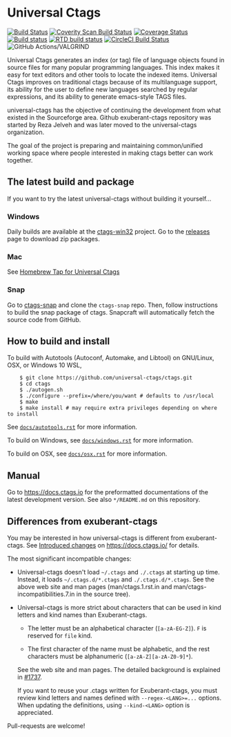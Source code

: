 # Universal Ctags

[![Build Status](https://travis-ci.org/universal-ctags/ctags.svg?branch=master)](https://travis-ci.org/universal-ctags/ctags)
[![Coverity Scan Build Status](https://scan.coverity.com/projects/4355/badge.svg)](https://scan.coverity.com/projects/4355)
[![Coverage Status](https://coveralls.io/repos/universal-ctags/ctags/badge.svg?branch=master&service=github)](https://coveralls.io/github/universal-ctags/ctags?branch=master)
[![Build status](https://ci.appveyor.com/api/projects/status/6hk2p5lv6jsrd9o7/branch/master?svg=true)](https://ci.appveyor.com/project/universalctags/ctags/branch/master)
[![RTD build status](https://readthedocs.org/projects/ctags/badge)](https://docs.ctags.io)
[![CircleCI Build Status](https://circleci.com/gh/universal-ctags/ctags.svg?style=shield&circle-token=2e582261da84ebc6d21725b05381f410bc5de29d)](https://circleci.com/gh/universal-ctags)
![GitHub Actions/VALGRIND](https://github.com/universal-ctags/ctags/workflows/run%20units%20target%20under%20VALGRIND/badge.svg)

Universal Ctags generates an index (or tag) file of language objects found in source files for many popular programming languages. This index makes it easy for text editors and other tools to locate the indexed items. Universal Ctags improves on traditional ctags because of its multilanguage support, its ability for the user to define new languages searched by regular expressions, and its ability to generate emacs-style TAGS files.

universal-ctags has the objective of continuing the development from
what existed in the Sourceforge area. Github exuberant-ctags
repository was started by Reza Jelveh and was later moved to the
universal-ctags organization.

The goal of the project is preparing and maintaining common/unified working
space where people interested in making ctags better can work
together.

## The latest build and package ##

If you want to try the latest universal-ctags without building it yourself...

### Windows
Daily builds are available at the [ctags-win32](https://github.com/universal-ctags/ctags-win32) project.
Go to the [releases](https://github.com/universal-ctags/ctags-win32/releases) page to download zip packages.

### Mac
See [Homebrew Tap for Universal Ctags](https://github.com/universal-ctags/homebrew-universal-ctags)

### Snap
Go to [ctags-snap](https://github.com/universal-ctags/ctags-snap) and
clone the `ctags-snap` repo. Then, follow instructions to build the
snap package of ctags. Snapcraft will automatically fetch the source
code from GitHub.

## How to build and install ##

To build with Autotools (Autoconf, Automake, and Libtool) on GNU/Linux, OSX, or Windows 10 WSL,
```
    $ git clone https://github.com/universal-ctags/ctags.git
    $ cd ctags
    $ ./autogen.sh
    $ ./configure --prefix=/where/you/want # defaults to /usr/local
    $ make
    $ make install # may require extra privileges depending on where to install
```

See
[`docs/autotools.rst`](https://github.com/universal-ctags/ctags/blob/master/docs/autotools.rst)
for more information.

To build on Windows, see
[`docs/windows.rst`](https://github.com/universal-ctags/ctags/blob/master/docs/windows.rst)
for more information.

To build on OSX, see
[`docs/osx.rst`](https://github.com/universal-ctags/ctags/blob/master/docs/osx.rst)
for more information.

## Manual ##
Go to https://docs.ctags.io for the preformatted documentations
of the latest development version.
See also `*/README.md` on this repository.

## Differences from exuberant-ctags ##

You may be interested in how universal-ctags is different from
exuberant-ctags. See [Introduced changes](https://docs.ctags.io/en/latest/news.html)
on https://docs.ctags.io/ for details.

The most significant incompatible changes:

* Universal-ctags doesn't load
`~/.ctags` and `./.ctags` at starting up time. Instead, it loads
`~/.ctags.d/*.ctags` and `./.ctags.d/*.ctags`. See the above web
site and man pages
(man/ctags.1.rst.in and man/ctags-incompatibilities.7.in in the
source tree).

* Universal-ctags is more strict about characters that can be
  used in kind letters and kind names than Exuberant-ctags.

  - The letter must be an alphabetical character (`[a-zA-EG-Z]`).
    `F` is reserved for `file` kind.

  - The first character of the name must be alphabetic, and
    the rest characters must be alphanumeric (`[a-zA-Z][a-zA-Z0-9]*`).

  See the web site and man pages. The detailed background is explained
  in [#1737](https://github.com/universal-ctags/ctags/pull/1737).

  If you want to reuse your .ctags written for Exuberant-ctags,
  you must review kind letters and names defined with `--regex-<LANG>=...`
  options. When updating the definitions, using `--kind-<LANG>` option
  is appreciated.

Pull-requests are welcome!
